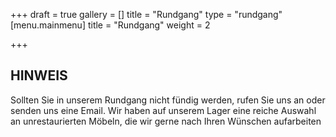 +++
draft = true
gallery = []
title = "Rundgang"
type = "rundgang"
[menu.mainmenu]
title = "Rundgang"
weight = 2

+++
## HINWEIS

Sollten Sie in unserem Rundgang nicht fündig werden, rufen Sie uns an oder senden uns eine Email. Wir haben auf unserem Lager eine reiche Auswahl an unrestaurierten Möbeln, die wir gerne nach Ihren Wünschen aufarbeiten